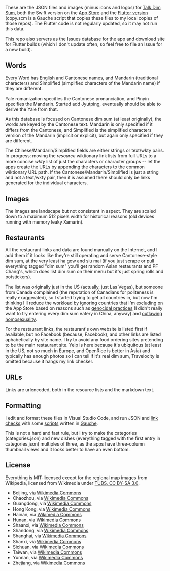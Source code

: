These are the JSON files and images (minus icons and logos) for [Talk Dim Sum](http://talkdimsum.com), both the Swift version on the [App Store](https://apps.apple.com/us/app/talk-dim-sum/id953929066) and the [Flutter version](https://github.com/technicat/dartdimsum) (copy.scm is a Gauche script that copies these files to my local copies of those repos). The Flutter code is not regularly updated, so it may not run this data.

This repo also servers as the Issues database for the app and download site for Flutter builds (which I don't update often, so feel free to file an Issue for a new build).

## Words

Every Word has English and Cantonese names, and Mandarin (traditional characters) and Simplified (simplified characters of the Mandarin name) if they are different.

Yale romanization specifies the Cantonese pronunciation, and Pinyin specifies the Mandarin. Started add Jyutping, eventually should be able to derive the Yale from that.

As this database is focused on Cantonese dim sum (at least originally), the words are keyed by the Cantonese text. Mandarin is only specified if it differs from the Cantonese, and Simplified is the simplified characters version of the Mandarin (implicit or explicit), but again only specified if they are different.

The Chinese/Mandarin/Simplified fields are either strings or text/wkty pairs. In-progress: moving the *resource* wiktionary link lists from full URLs to a more concise *wkty* list of just the characters or character groups -- let the apps create the URLs by appending the characters to the common wiktionary URL path. If the Cantonese/Mandarin/Simplified is just a string and not a text/wkty pair, then it is assumed there should only be links generated for the individual characters.

## Images

The images are landscape but not consistent in aspect. They are scaled down to a maximum 512 pixels width for historical reasons (old devices running with memory leaky Xamarin).

## Restaurants

All the restaurant links and data are found manually on the Internet, and I add them if it looks like they're still operating and serve Cantonese-style dim sum, at the very least ha gow and siu mai (if you just scrape or pull everything tagged "dim sum" you'll get random Asian restaurants and PF Chang's, which does list dim sum on their menu but it's just spring rolls and potstickers).

The list was originally just in the US (actually, just Las Vegas), but someone from Canada complained (the reputation of Canadians for politeness is really exaggerated), so I started trying to get all countries in, but now I'm thinking I'll reduce the workload by ignoring countries that I'm excluding on the App Store based on reasons such as [genocidal practices]([club](https://www.genocidewatch.com/countries-at-risk)) (I didn't really want to try entering every dim sum eatery in China, anyway) and [outlawing homosexuality](https://www.bbc.com/news/world-43822234).

For the restaurant links, the restaurant's own website is listed first if available, but no Facebook (because, Facebook), and other links are listed aphabetically by site name. I try to avoid any food ordering sites pretending to be the main restaurant site. Yelp is here because it's ubiquitous (at least in the US, not so much in Europe, and OpenRice is better in Asia) and typically has enough photos so I can tell if it's real dim sum, Travelocity is omitted because it hangs my link checker.

## URLs

Links are urlencoded, both in the resource lists and the markdown text.

## Formatting

I edit and format these files in Visual Studio Code, and run JSON and [link checks](https://datatracker.ietf.org/doc/html/rfc1738) with some [scripts](http://github.com/technicat/schematic) written in [Gauche](https://practical-scheme.net/gauche/).

This is not a hard and fast rule, but I try to make the categories (categories.json) and new dishes (everything tagged with the first entry in categories.json) multiples of three, as the apps have three-column thumbnail views and it looks better to have an even bottom.

## License

Everything is MIT-licensed except for the regional map images from Wikipedia, licensed from Wikimedia under [TUBS, CC BY-SA 3.0](https://creativecommons.org/licenses/by-sa/3.0).

- Beijing, via [Wikimedia Commons](https://commons.wikimedia.org/wiki/File:Beijing_in_China_(%2Ball_claims_hatched).svg)
- Chaozhou, via [Wikimedia Commons](https://commons.wikimedia.org/wiki/File:Chaozhou_in_China_(%2Ball_claims_hatched).svg)
- Guangdong, via [Wikimedia Commons](https://commons.wikimedia.org/wiki/File:Guangdong_in_China_(%2Ball_claims_hatched).svg)
- Hong Kong, via [Wikimedia Commons](https://commons.wikimedia.org/wiki/File:Hong_Kong_in_China_(%2Ball_claims_hatched).svg)
- Hainan, via [Wikimedia Commons](https://commons.wikimedia.org/wiki/File:Hainan_in_China_(%2Ball_claims_hatched).svg)
- Hunan, via [Wikimedia Commons](https://commons.wikimedia.org/wiki/File:Hunan_in_China_(%2Ball_claims_hatched).svg)
- Shaanxi, via [Wikimedia Commons](https://commons.wikimedia.org/wiki/File:Shaanxi_in_China_(%2Ball_claims_hatched).svg)
- Shandong, via [Wikimedia Commons](https://commons.wikimedia.org/wiki/File:Shandong_in_China_(%2Ball_claims_hatched).svg)
- Shanghai, via [Wikimedia Commons](https://commons.wikimedia.org/wiki/File:Shanghai_in_China_(%2Ball_claims_hatched).svg)
- Shanxi, via [Wikimedia Commons](https://commons.wikimedia.org/wiki/File:Shanxi_in_China_(%2Ball_claims_hatched).svg)
- Sichuan, via [Wikimedia Commons](https://commons.wikimedia.org/wiki/File:Sichuan_in_China_(%2Ball_claims_hatched).svg)
- Taiwan, via [Wikimedia Commons](https://commons.wikimedia.org/wiki/File:Locator_map_of_the_ROC_Taiwan.svg)
- Yunnan, via [Wikimedia Commons](https://commons.wikimedia.org/wiki/File:Yunnan_in_China_(%2Ball_claims_hatched).svg)
- Zhejiang, via [Wikimedia Commons](https://commons.wikimedia.org/wiki/File:Zhejiang_in_China_(%2Ball_claims_hatched).svg)
